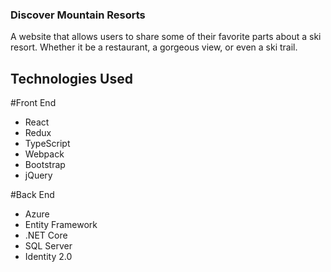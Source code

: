 ### Discover Mountain Resorts

A website that allows users to share some of their favorite parts about a ski resort.  Whether it be a restaurant, a gorgeous view, or even a ski trail.  

## Technologies Used

#Front End
- React
- Redux
- TypeScript
- Webpack
- Bootstrap
- jQuery

#Back End
- Azure
- Entity Framework
- .NET Core
- SQL Server
- Identity 2.0
